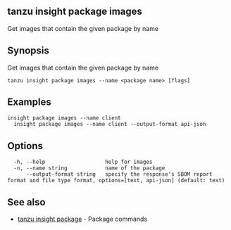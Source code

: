 ## tanzu insight package images

Get images that contain the given package by name

## <a id='synopsis'></a>Synopsis

Get images that contain the given package by name

```console
tanzu insight package images --name <package name> [flags]
```

## <a id='examples'></a>Examples

```console
insight package images --name client
  insight package images --name client --output-format api-json
```

## <a id='options'></a>Options

```console
  -h, --help                   help for images
  -n, --name string            name of the package
      --output-format string   specify the response's SBOM report format and file type format, options=[text, api-json] (default: text)
```

## <a id='see-also'></a>See also

* [tanzu insight package](tanzu_insight_package.hbs.md)	 - Package commands

